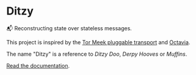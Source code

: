 # Ditzy
📬 Reconstructing state over stateless messages.

This project is inspired by the [Tor Meek pluggable transport](https://gitweb.torproject.org/pluggable-transports/meek.git/) and [Octavia](https://github.com/ltgcgo/octavia/).

The name "Ditzy" is a reference to _Ditzy Doo_, _Derpy Hooves_ or _Muffins_.

[Read the documentation](https://kb.ltgc.cc/ditzy/).